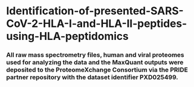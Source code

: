 # Identification-of-presented-SARS-CoV-2-HLA-I-and-HLA-II-peptides-using-HLA-peptidomics


### All raw mass spectrometry files, human and viral proteomes used for analyzing the data and the MaxQuant outputs were deposited to the ProteomeXchange Consortium via the PRIDE partner repository with the dataset identifier PXD025499.
